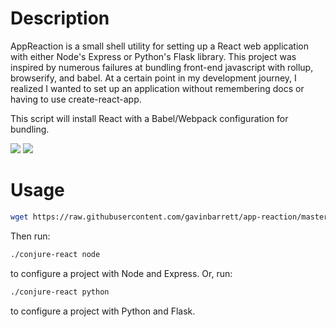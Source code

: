 # Description
AppReaction is a small shell utility for setting up a React web application with either Node's Express or Python's Flask library. This project was inspired by numerous failures at bundling front-end javascript with rollup, browserify, and babel. At a certain point in my development journey, I realized I wanted to set up an application without remembering docs or having to use create-react-app.

This script will install React with a Babel/Webpack configuration for bundling.

![](https://github.com/gavinbarrett/app-reaction/workflows/Node%20Build/badge.svg) ![](https://github.com/gavinbarrett/app-reaction/workflows/Python%20Build/badge.svg)

# Usage
```bash
wget https://raw.githubusercontent.com/gavinbarrett/app-reaction/master/conjure-react
```

Then run:
```bash
./conjure-react node
```
to configure a project with Node and Express. Or, run:
```bash
./conjure-react python
```
to configure a project with Python and Flask.
